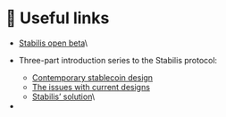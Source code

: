 # 🔗 Useful links

* [Stabilis open beta](https://beta.ilikeitstable.com)\

* Three-part introduction series to the Stabilis protocol:
  * [Contemporary stablecoin design](https://shardspace.app/blog/post/7548dcmp41dgh624q5y9)
  * [The issues with current designs](https://shardspace.app/blog/post/77ytqj841mulw5u1h8wf/)
  * [Stabilis’ solution](https://shardspace.app/blog/post/h4gjjhxmoao0sz8hy2k5)\

*
